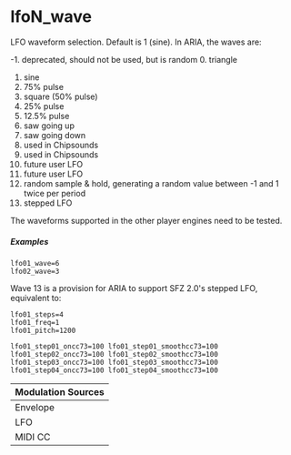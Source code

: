 ---
---
# lfoN_wave

LFO waveform selection. Default is 1 (sine). In ARIA, the waves are:

-1. deprecated, should not be used, but is random
0. triangle
1. sine
2. 75% pulse
3. square (50% pulse)
4. 25% pulse
5. 12.5% pulse
6. saw going up
7. saw going down
8. used in Chipsounds
9. used in Chipsounds
10. future user LFO
11. future user LFO
12. random sample & hold, generating a random value between -1 and 1 twice per period
13. stepped LFO

The waveforms supported in the other player engines need to be tested.

##### Examples

```
lfo01_wave=6
lfo02_wave=3
```

Wave 13 is a provision for ARIA to support SFZ 2.0's stepped LFO, equivalent to:

```
lfo01_steps=4
lfo01_freq=1
lfo01_pitch=1200

lfo01_step01_oncc73=100 lfo01_step01_smoothcc73=100
lfo01_step02_oncc73=100 lfo01_step02_smoothcc73=100
lfo01_step03_oncc73=100 lfo01_step03_smoothcc73=100
lfo01_step04_oncc73=100 lfo01_step04_smoothcc73=100
```

| Modulation Sources
|           ---
| Envelope | X |
| LFO      | X |
| MIDI CC  | ✓ | lfoN_wave_onccX
